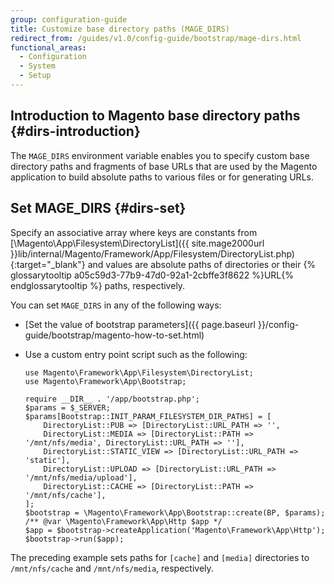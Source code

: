 ```yaml
---
group: configuration-guide
title: Customize base directory paths (MAGE_DIRS)
redirect_from: /guides/v1.0/config-guide/bootstrap/mage-dirs.html
functional_areas:
  - Configuration
  - System
  - Setup
---
```


## Introduction to Magento base directory paths {#dirs-introduction}

The `MAGE_DIRS` environment variable enables you to specify custom base directory paths and fragments of base URLs that are used by the Magento application to build absolute paths to various files or for generating URLs.

## Set MAGE_DIRS {#dirs-set}

Specify an associative array where keys are constants from [\\Magento\\App\\Filesystem\\DirectoryList]({{ site.mage2000url }}lib/internal/Magento/Framework/App/Filesystem/DirectoryList.php){:target="_blank"} and values are absolute paths of directories or their {% glossarytooltip a05c59d3-77b9-47d0-92a1-2cbffe3f8622 %}URL{% endglossarytooltip %} paths, respectively.

You can set `MAGE_DIRS` in any of the following ways:

*	[Set the value of bootstrap parameters]({{ page.baseurl }}/config-guide/bootstrap/magento-how-to-set.html)
*	Use a custom entry point script such as the following:

	```php?start_inline=1
	use Magento\Framework\App\Filesystem\DirectoryList;
	use Magento\Framework\App\Bootstrap;

	require __DIR__ . '/app/bootstrap.php';
	$params = $_SERVER;
	$params[Bootstrap::INIT_PARAM_FILESYSTEM_DIR_PATHS] = [
 	    DirectoryList::PUB => [DirectoryList::URL_PATH => '',
 	    DirectoryList::MEDIA => [DirectoryList::PATH => '/mnt/nfs/media', DirectoryList::URL_PATH => ''],
 	    DirectoryList::STATIC_VIEW => [DirectoryList::URL_PATH => 'static'],
 	    DirectoryList::UPLOAD => [DirectoryList::URL_PATH => '/mnt/nfs/media/upload'],
 	    DirectoryList::CACHE => [DirectoryList::PATH => '/mnt/nfs/cache'],
	];
	$bootstrap = \Magento\Framework\App\Bootstrap::create(BP, $params);
	/** @var \Magento\Framework\App\Http $app */
	$app = $bootstrap->createApplication('Magento\Framework\App\Http');
	$bootstrap->run($app);
	```

The preceding example sets paths for `[cache]` and `[media]` directories to `/mnt/nfs/cache` and `/mnt/nfs/media`, respectively.
